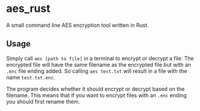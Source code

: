 # aes_rust
A small command line AES encryption tool written in Rust.


## Usage
Simply call `aes [path to file]` in a terminal to encrypt or decrypt a file. The encrypted file will have the same filename as the encrypted file but with an `.enc` file ending added.
So calling `aes test.txt` will result in a file with the name `test.txt.enc`.

The program decides whether it should encrypt or decrypt based on the filename. This means that if you want to encrypt files with an `.enc` ending you should first 
rename them.
